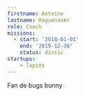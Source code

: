 ```yaml
---
firstname: Antoine
lastname: Haguenauer
role: Coach
missions:
  - start: '2018-01-01'
    end: '2019-12-30'
    status: dinsic
startups:
    - lapins
---
```


Fan de bugs bunny

